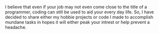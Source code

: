 I believe that even if your job may not even come close to the title of a programmer, coding can still be used to aid your every day life. So, I have decided to share either my hobbie projects or code I made to accomplish mundane tasks in hopes it will either peak your intrest or help prevent a headache. 

<!--
**MasterToad7/MasterToad7** is a ✨ _special_ ✨ repository because its `README.md` (this file) appears on your GitHub profile.

Here are some ideas to get you started:

- 🔭 I’m currently working on ...
- 🌱 I’m currently learning ...
- 👯 I’m looking to collaborate on ...
- 🤔 I’m looking for help with ...
- 💬 Ask me about ...
- 📫 How to reach me: ...
- 😄 Pronouns: ...
- ⚡ Fun fact: ...
-->
